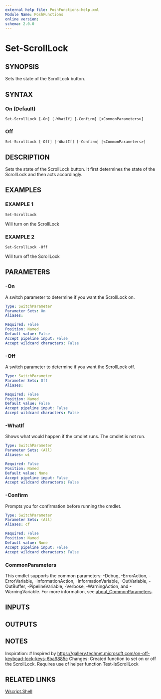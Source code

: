 ```yaml
---
external help file: PoshFunctions-help.xml
Module Name: PoshFunctions
online version:
schema: 2.0.0
---
```


# Set-ScrollLock

## SYNOPSIS
Sets the state of the ScrollLock button.

## SYNTAX

### On (Default)
```
Set-ScrollLock [-On] [-WhatIf] [-Confirm] [<CommonParameters>]
```

### Off
```
Set-ScrollLock [-Off] [-WhatIf] [-Confirm] [<CommonParameters>]
```

## DESCRIPTION
Sets the state of the ScrollLock button.
It first determines the state of the ScrollLock and then acts accordingly.

## EXAMPLES

### EXAMPLE 1
```
Set-ScrollLock
```

Will turn on the ScrollLock

### EXAMPLE 2
```
Set-ScrollLock -Off
```

Will turn off the ScrollLock

## PARAMETERS

### -On
A switch parameter to determine if you want the ScrollLock on.

```yaml
Type: SwitchParameter
Parameter Sets: On
Aliases:

Required: False
Position: Named
Default value: False
Accept pipeline input: False
Accept wildcard characters: False
```

### -Off
A switch parameter to determine if you want the ScrollLock off.

```yaml
Type: SwitchParameter
Parameter Sets: Off
Aliases:

Required: False
Position: Named
Default value: False
Accept pipeline input: False
Accept wildcard characters: False
```

### -WhatIf
Shows what would happen if the cmdlet runs.
The cmdlet is not run.

```yaml
Type: SwitchParameter
Parameter Sets: (All)
Aliases: wi

Required: False
Position: Named
Default value: None
Accept pipeline input: False
Accept wildcard characters: False
```

### -Confirm
Prompts you for confirmation before running the cmdlet.

```yaml
Type: SwitchParameter
Parameter Sets: (All)
Aliases: cf

Required: False
Position: Named
Default value: None
Accept pipeline input: False
Accept wildcard characters: False
```

### CommonParameters
This cmdlet supports the common parameters: -Debug, -ErrorAction, -ErrorVariable, -InformationAction, -InformationVariable, -OutVariable, -OutBuffer, -PipelineVariable, -Verbose, -WarningAction, and -WarningVariable. For more information, see [about_CommonParameters](http://go.microsoft.com/fwlink/?LinkID=113216).

## INPUTS

## OUTPUTS

## NOTES
Inspiration: # Inspired by https://gallery.technet.microsoft.com/on-off-keyboad-lock-keys-6ba9885c
Changes:     Created function to set on or off the ScrollLock.
Requires use of helper function Test-IsScrollLock

## RELATED LINKS

[Wscript.Shell]()

